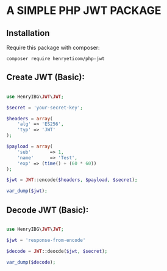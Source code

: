 # A SIMPLE PHP JWT PACKAGE

## Installation

Require this package with composer:
```
composer require henryeticom/php-jwt
```

## Create JWT (Basic):
```php

use HenryIBG\JWT\JWT;

$secret = 'your-secret-key';

$headers = array(
    'alg' => 'ES256',
    'typ' => 'JWT'
);

$payload = array(
    'sub'       => 1,
    'name'      => 'Test',
    'exp' => (time() + (60 * 60))
);

$jwt = JWT::encode($headers, $payload, $secret);

var_dump($jwt);
```

## Decode JWT (Basic):

```php

use HenryIBG\JWT\JWT;

$jwt = 'response-from-encode'

$decode = JWT::deocde($jwt, $secret);

var_dump($decode);

```

